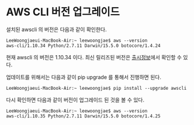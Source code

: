 # AWS CLI 버전 업그레이드

설치된 awscli 의 버전은 다음과 같이 확인한다.

```
LeeWoongjaeui-MacBook-Air:~ leewoongjae$ aws --version
aws-cli/1.10.34 Python/2.7.11 Darwin/15.5.0 botocore/1.4.24
```

현재 awscli 의 버전은 1.10.34 이다.
최신 릴리즈된 버전은 [출시정보](https://aws.amazon.com/releasenotes/CLI)에서 확인할 수 있다.

업데이트를 위해서는 다음과 같이 pip upgrade 를 통해서 진행하면 된다.

```
LeeWoongjaeui-MacBook-Air:~ leewoongjae$ pip install --upgrade awscli
```

다시 확인하면 다음과 같이 버전이 업그레이드 된 것을 볼 수 있다.

```
LeeWoongjaeui-MacBook-Air:~ leewoongjae$ aws --version
aws-cli/1.10.35 Python/2.7.11 Darwin/15.5.0 botocore/1.4.25
```